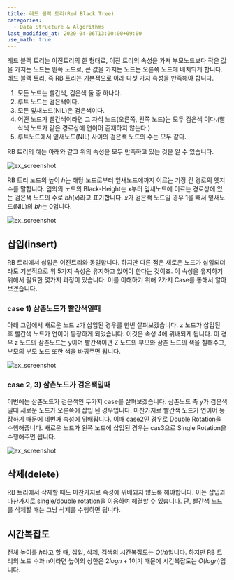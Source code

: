 ```yaml
---
title: 레드 블릭 트리(Red Black Tree)
categories: 
  - Data Structure & Algorithms
last_modified_at: 2020-04-06T13:00:00+09:00
use_math: true
---
```


레드 블랙 트리는 이진트리의 한 형태로, 이진 트리의 속성을 가져 부모노드보다 작은 값을 가지는 노드는 왼쪽 노드로, 큰 값을 가지는 노드는 오른쪾 노드에 배치되게 합니다. 레드 블랙 트리, 즉 RB 트리는 기본적으로 아래 다섯 가지 속성을 만족해야 합니다.


1. 모든 노드는 빨간색, 검은색 둘 중 하나다.
2. 루트 노드는 검은색이다.
3. 모든 잎새노드(NIL)은 검은색이다.
4. 어떤 노드가 빨간색이라면 그 자식 노드(오른쪽, 왼쪽 노드)는 모두 검은색 이다.(빨삭색 노드가 같은 경로상에 연이어 존재하지 않는다.)
5. 루트노드에서 잎새노드(NIL) 사이의 검은색 노드의 수는 모두 같다.


RB 트리의 예는 아래와 같고 위의 속성을 모두 만족하고 있는 것을 알 수 있습니다.  


![ex_screenshot](https://i.imgur.com/UKdoSm5.png)


RB 트리 노드의 높이 $h$는 해당 노드로부터 잎새노드에까지 이르는 가장 긴 경로의 엣지 수를 말합니다. 임의의 노드의 Black-Height는 $x$부터 잎새노드에 이르는 경로상에 있는 검은색 노드의 수로 $bh(x)$라고 표기합니다. $x$가 검은색 노드일 경우 1을 빼서 잎새노드(NIL)의 $bh$는 0입니다.  


![ex_screenshot](https://i.imgur.com/OslgbRe.png)


## 삽입(insert)  

RB 트리에서 삽입은 이진트리와 동일합니다. 하지만 다른 점은 새로운 노드가 삽입되더라도 기본적으로 위 5가지 속성은 유지하고 있어야 한다는 것이죠. 이 속성을 유지하기 위해서 필요한 몇가지 과정이 있습니다. 이를 이해하기 위해 2가지 Case를 통해서 알아보겠습니다.  

### case 1) 삼촌노드가 빨간색일때  

아래 그림에서 새로운 노드 z가 삽입된 경우를 한번 살펴보겠습니다. z 노드가 삽입된 후 빨간색 노드가 연이어 등장하게 되었습니다. 이것은 속성 4에 위배되게 됩니다. 이 경우 z 노드의 삼촌노드는 y이며 빨간색이면 Z 노드의 부모와 삼촌 노드의 색을 칠해주고, 부모의 부모 노드 또한 색을 바꿔주면 됩니다.  

![ex_screenshot](https://i.imgur.com/Op0h0KH.png)

 
### case 2, 3) 삼촌노드가 검은색일때  


이번에는 삼촌노드가 검은색인 두가지 case를 살펴보겠습니다. 삼촌노드 즉 y가 검은색일때 새로운 노드가 오른쪽에 삽입 된 경우입니다. 마찬가지로 빨간색 노드가 연이어 등장하기 때문에 네번째 속성에 위배됩니다. 이때 case2인 경우로 Double Rotation을 수행해줍니다. 새로운 노드가 왼쪽 노드에 삽입된 경우는 cas3으로 Single Rotation을 수행해주면 됩니다.  

![ex_screenshot](https://i.imgur.com/T63EEsx.png)


## 삭제(delete)

RB 트리에서 삭제할 때도 마찬가지로 속성에 위배되지 않도록 해야합니다. 이는 삽입과 마찬가지로 single/double rotation을 이용하여 해결할 수 있습니다. 단, 빨간색 노드를 삭제할 때는 그냥 삭제를 수행하면 됩니다.


## 시간복잡도

전체 높이를 $h$라고 할 때, 삽입, 삭제, 검색의 시간복잡도는 $O(h)$입니다. 하지만 RB 트리의 노드 수과 n이라면 높이의 상한은 $2logn+1$이기 때문에 시간복잡도는 $O(logn)$입니다.


